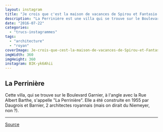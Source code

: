 ```yaml
---
layout: instagram
title: "Je crois que c'est la maison de vacances de Spirou et Fantasio #Royan #Architecture #1950"
description: "La Perrinière est une villa qui se trouve sur le Boulevard Garnier, à l'angle avec la Rue Albert Barthe. Elle a été construite en 1955 par Daugrois et Barnier, 2 architectes royannais (mais on dirait du Niemeyer, non ?)"
date: "2016-07-22"
categories: 
  - "trucs-instagrammes"
tags: 
  - "architecture"
  - "royan"
coverImage: Je-crois-que-cest-la-maison-de-vacances-de-Spirou-et-Fantasio-Royan-Architecture-Annees50-fifties.jpg
imgWidth: 360
imgHeight: 360
instagram: BIK-yk6Ahii
---
```


## La Perrinière

Cette villa, qui se trouve sur le Boulevard Garnier, à l'angle avec la Rue Albert Barthe, s'appelle "La Perrinière". Elle a été construite en 1955 par Daugrois et Barnier, 2 architectes royannais (mais on dirait du Niemeyer, non ?).

* * *

[Source](https://www.c-royan.com/arts-culture/architecture/architecture-1950/royan-1950/entry-904-petit-immeuble-la-perriniere.html)
